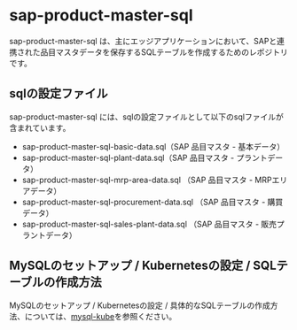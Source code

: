 # sap-product-master-sql  
sap-product-master-sql は、主にエッジアプリケーションにおいて、SAPと連携された品目マスタデータを保存するSQLテーブルを作成するためのレポジトリです。

## sqlの設定ファイル
sap-product-master-sql には、sqlの設定ファイルとして以下のsqlファイルが含まれています。  

* sap-product-master-sql-basic-data.sql（SAP 品目マスタ - 基本データ）　　
* sap-product-master-sql-plant-data.sql（SAP 品目マスタ - プラントデータ）　　
* sap-product-master-sql-mrp-area-data.sql （SAP 品目マスタ - MRPエリアデータ）　　
* sap-product-master-sql-procurement-data.sql （SAP 品目マスタ - 購買データ）　　
* sap-product-master-sql-sales-plant-data.sql （SAP 品目マスタ - 販売プラントデータ）　　

## MySQLのセットアップ / Kubernetesの設定 / SQLテーブルの作成方法
MySQLのセットアップ / Kubernetesの設定 / 具体的なSQLテーブルの作成方法、については、[mysql-kube](https://github.com/latonaio/mysql-kube)を参照ください。